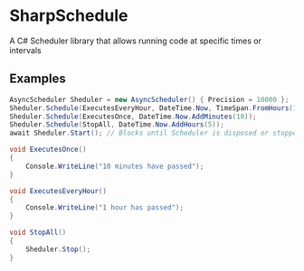 # SharpSchedule
A C# Scheduler library that allows running code at specific times or intervals

## Examples

```cs
AsyncScheduler Sheduler = new AsyncScheduler() { Precision = 10000 };
Sheduler.Schedule(ExecutesEveryHour, DateTime.Now, TimeSpan.FromHours(1));
Sheduler.Schedule(ExecutesOnce, DateTime.Now.AddMinutes(10));
Sheduler.Schedule(StopAll, DateTime.Now.AddHours(5));
await Sheduler.Start(); // Blocks until Scheduler is disposed or stopped

void ExecutesOnce()
{
    Console.WriteLine("10 minutes have passed");
}

void ExecutesEveryHour()
{
    Console.WriteLine("1 hour has passed");
}

void StopAll()
{
    Sheduler.Stop();
}

```